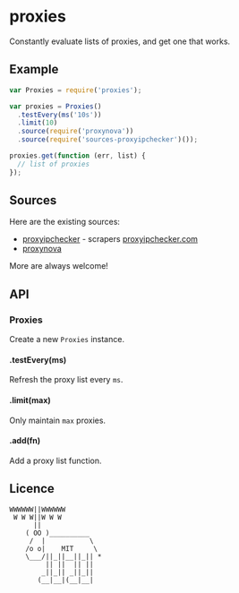 
# proxies

  Constantly evaluate lists of proxies, and get one that works.

## Example

```js
var Proxies = require('proxies');

var proxies = Proxies()
  .testEvery(ms('10s'))
  .limit(10)
  .source(require('proxynova'))
  .source(require('sources-proxyipchecker')());

proxies.get(function (err, list) {
  // list of proxies
});
```

## Sources

Here are the existing sources:
- [proxyipchecker](https://github.com/ivolo/proxies-proxyipchecker) - scrapers [proxyipchecker.com](https://github.com/ivolo/proxies-proxyipchecker)
- [proxynova](https://github.com/brianc/node-proxynova)

More are always welcome!

## API 

### Proxies

  Create a new `Proxies` instance.

#### .testEvery(ms)

  Refresh the proxy list every `ms`.

#### .limit(max)

  Only maintain `max` proxies.

#### .add(fn)

  Add a proxy list function.

## Licence

```
WWWWWW||WWWWWW
 W W W||W W W
      ||
    ( OO )__________
     /  |           \
    /o o|    MIT     \
    \___/||_||__||_|| *
         || ||  || ||
        _||_|| _||_||
       (__|__|(__|__|
```